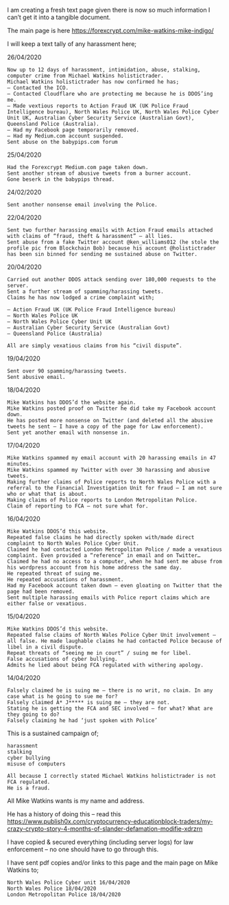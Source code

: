 I am creating a fresh text page given there is now so much information I can’t get it into a tangible document.

The main page is here https://forexcrypt.com/mike-watkins-mike-indigo/

I will keep a text tally of any harassment here;

26/04/2020

    Now up to 12 days of harassment, intimidation, abuse, stalking, computer crime from Michael Watkins holistictrader.
    Michael Watkins holistictrader has now confirmed he has;
    – Contacted the ICO.
    – Contacted Cloudflare who are protecting me because he is DDOS’ing me.
    – Made vextious reports to Action Fraud UK (UK Police Fraud Intelligence bureau), North Wales Police UK, North Wales Police Cyber Unit UK, Australian Cyber Security Service (Australian Govt), Queensland Police (Australia).
    – Had my Facebook page temporarily removed.
    – Had my Medium.com account suspended.
    Sent abuse on the babypips.com forum 

25/04/2020

    Had the Forexcrypt Medium.com page taken down.
    Sent another stream of abusive tweets from a burner account.
    Gone beserk in the babypips thread.

24/02/2020

    Sent another nonsense email involving the Police.

22/04/2020

    Sent two further harassing emails with Action Fraud emails attached with claims of “fraud, theft & harassment” – all lies.
    Sent abuse from a fake Twitter account @ken_williams012 (he stole the profile pic from Blockchain Bob) because his account @holistictrader has been sin binned for sending me sustained abuse on Twitter.

20/04/2020

    Carried out another DDOS attack sending over 180,000 requests to the server.
    Sent a further stream of spamming/harassing tweets.
    Claims he has now lodged a crime complaint with;

    – Action Fraud UK (UK Police Fraud Intelligence bureau)
    – North Wales Police UK
    – North Wales Police Cyber Unit UK
    – Australian Cyber Security Service (Australian Govt)
    – Queensland Police (Australia)

    All are simply vexatious claims from his “civil dispute”.

19/04/2020

    Sent over 90 spamming/harassing tweets.
    Sent abusive email.

18/04/2020

    Mike Watkins has DDOS’d the website again.
    Mike Watkins posted proof on Twitter he did take my Facebook account down.
    He has posted more nonsense on Twitter (and deleted all the abusive tweets he sent – I have a copy of the page for Law enforcement).
    Sent yet another email with nonsense in.

17/04/2020

    Mike Watkins spammed my email account with 20 harassing emails in 47 minutes.
    Mike Watkins spammed my Twitter with over 30 harassing and abusive tweets.
    Making further claims of Police reports to North Wales Police with a referral to the Financial Investigation Unit for fraud – I am not sure who or what that is about.
    Making claims of Police reports to London Metropolitan Police.
    Claim of reporting to FCA – not sure what for.

16/04/2020

    Mike Watkins DDOS’d this website.
    Repeated false claims he had directly spoken with/made direct complaint to North Wales Police Cyber Unit.
    Claimed he had contacted London Metropolitan Police / made a vexatious complaint. Even provided a “reference” in email and on Twitter…
    Claimed he had no access to a computer, when he had sent me abuse from his wordpress account from his home address the same day.
    He repeated threat of suing me.
    He repeated accusations of harassment.
    Had my Facebook account taken down – even gloating on Twitter that the page had been removed.
    Sent multiple harassing emails with Police report claims which are either false or vexatious.

15/04/2020

    Mike Watkins DDOS’d this website.
    Repeated false claims of North Wales Police Cyber Unit involvement – all false. He made laughable claims he had contacted Police because of libel in a civil dispute.
    Repeat threats of “seeing me in court” / suing me for libel.
    False accusations of cyber bullying.
    Admits he lied about being FCA regulated with withering apology.

14/04/2020

    Falsely claimed he is suing me – there is no writ, no claim. In any case what is he going to sue me for?
    Falsely claimed A* J***** is suing me – they are not.
    Stating he is getting the FCA and SEC involved – for what? What are they going to do?
    Falsely claiming he had ‘just spoken with Police’

This is a sustained campaign of;

    harassment
    stalking
    cyber bullying
    misuse of computers

    All because I correctly stated Michael Watkins holistictrader is not FCA regulated.
    He is a fraud.

All Mike Watkins wants is my name and address.

He has a history of doing this – read this https://www.publish0x.com/cryptocurrency-educationblock-traders/my-crazy-crypto-story-4-months-of-slander-defamation-modifie-xdrzrn

I have copied & secured everything (including server logs) for law enforcement – no one should have to go through this.

I have sent pdf copies and/or links to this page and the main page on Mike Watkins to;

    North Wales Police Cyber unit 16/04/2020
    North Wales Police 18/04/2020
    London Metropolitan Police 18/04/2020
